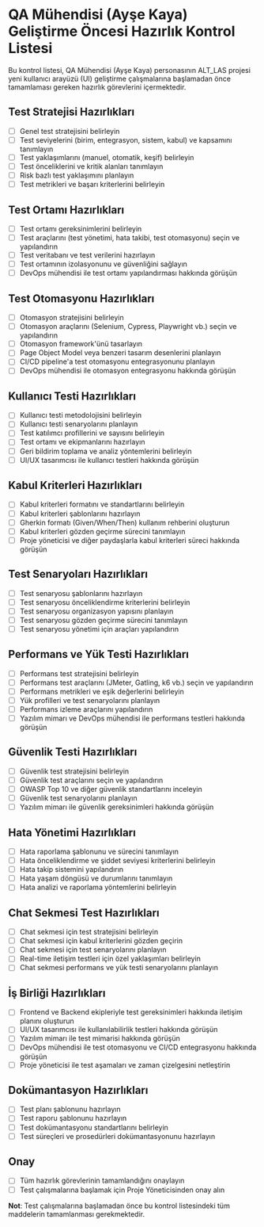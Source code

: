 # QA Mühendisi (Ayşe Kaya) Geliştirme Öncesi Hazırlık Kontrol Listesi

Bu kontrol listesi, QA Mühendisi (Ayşe Kaya) personasının ALT_LAS projesi yeni kullanıcı arayüzü (UI) geliştirme çalışmalarına başlamadan önce tamamlaması gereken hazırlık görevlerini içermektedir.

## Test Stratejisi Hazırlıkları

- [ ] Genel test stratejisini belirleyin
- [ ] Test seviyelerini (birim, entegrasyon, sistem, kabul) ve kapsamını tanımlayın
- [ ] Test yaklaşımlarını (manuel, otomatik, keşif) belirleyin
- [ ] Test önceliklerini ve kritik alanları tanımlayın
- [ ] Risk bazlı test yaklaşımını planlayın
- [ ] Test metrikleri ve başarı kriterlerini belirleyin

## Test Ortamı Hazırlıkları

- [ ] Test ortamı gereksinimlerini belirleyin
- [ ] Test araçlarını (test yönetimi, hata takibi, test otomasyonu) seçin ve yapılandırın
- [ ] Test veritabanı ve test verilerini hazırlayın
- [ ] Test ortamının izolasyonunu ve güvenliğini sağlayın
- [ ] DevOps mühendisi ile test ortamı yapılandırması hakkında görüşün

## Test Otomasyonu Hazırlıkları

- [ ] Otomasyon stratejisini belirleyin
- [ ] Otomasyon araçlarını (Selenium, Cypress, Playwright vb.) seçin ve yapılandırın
- [ ] Otomasyon framework'ünü tasarlayın
- [ ] Page Object Model veya benzeri tasarım desenlerini planlayın
- [ ] CI/CD pipeline'a test otomasyonu entegrasyonunu planlayın
- [ ] DevOps mühendisi ile otomasyon entegrasyonu hakkında görüşün

## Kullanıcı Testi Hazırlıkları

- [ ] Kullanıcı testi metodolojisini belirleyin
- [ ] Kullanıcı testi senaryolarını planlayın
- [ ] Test katılımcı profillerini ve sayısını belirleyin
- [ ] Test ortamı ve ekipmanlarını hazırlayın
- [ ] Geri bildirim toplama ve analiz yöntemlerini belirleyin
- [ ] UI/UX tasarımcısı ile kullanıcı testleri hakkında görüşün

## Kabul Kriterleri Hazırlıkları

- [ ] Kabul kriterleri formatını ve standartlarını belirleyin
- [ ] Kabul kriterleri şablonlarını hazırlayın
- [ ] Gherkin formatı (Given/When/Then) kullanım rehberini oluşturun
- [ ] Kabul kriterleri gözden geçirme sürecini tanımlayın
- [ ] Proje yöneticisi ve diğer paydaşlarla kabul kriterleri süreci hakkında görüşün

## Test Senaryoları Hazırlıkları

- [ ] Test senaryosu şablonlarını hazırlayın
- [ ] Test senaryosu önceliklendirme kriterlerini belirleyin
- [ ] Test senaryosu organizasyon yapısını planlayın
- [ ] Test senaryosu gözden geçirme sürecini tanımlayın
- [ ] Test senaryosu yönetimi için araçları yapılandırın

## Performans ve Yük Testi Hazırlıkları

- [ ] Performans test stratejisini belirleyin
- [ ] Performans test araçlarını (JMeter, Gatling, k6 vb.) seçin ve yapılandırın
- [ ] Performans metrikleri ve eşik değerlerini belirleyin
- [ ] Yük profilleri ve test senaryolarını planlayın
- [ ] Performans izleme araçlarını yapılandırın
- [ ] Yazılım mimarı ve DevOps mühendisi ile performans testleri hakkında görüşün

## Güvenlik Testi Hazırlıkları

- [ ] Güvenlik test stratejisini belirleyin
- [ ] Güvenlik test araçlarını seçin ve yapılandırın
- [ ] OWASP Top 10 ve diğer güvenlik standartlarını inceleyin
- [ ] Güvenlik test senaryolarını planlayın
- [ ] Yazılım mimarı ile güvenlik gereksinimleri hakkında görüşün

## Hata Yönetimi Hazırlıkları

- [ ] Hata raporlama şablonunu ve sürecini tanımlayın
- [ ] Hata önceliklendirme ve şiddet seviyesi kriterlerini belirleyin
- [ ] Hata takip sistemini yapılandırın
- [ ] Hata yaşam döngüsü ve durumlarını tanımlayın
- [ ] Hata analizi ve raporlama yöntemlerini belirleyin

## Chat Sekmesi Test Hazırlıkları

- [ ] Chat sekmesi için test stratejisini belirleyin
- [ ] Chat sekmesi için kabul kriterlerini gözden geçirin
- [ ] Chat sekmesi için test senaryolarını planlayın
- [ ] Real-time iletişim testleri için özel yaklaşımları belirleyin
- [ ] Chat sekmesi performans ve yük testi senaryolarını planlayın

## İş Birliği Hazırlıkları

- [ ] Frontend ve Backend ekipleriyle test gereksinimleri hakkında iletişim planını oluşturun
- [ ] UI/UX tasarımcısı ile kullanılabilirlik testleri hakkında görüşün
- [ ] Yazılım mimarı ile test mimarisi hakkında görüşün
- [ ] DevOps mühendisi ile test otomasyonu ve CI/CD entegrasyonu hakkında görüşün
- [ ] Proje yöneticisi ile test aşamaları ve zaman çizelgesini netleştirin

## Dokümantasyon Hazırlıkları

- [ ] Test planı şablonunu hazırlayın
- [ ] Test raporu şablonunu hazırlayın
- [ ] Test dokümantasyonu standartlarını belirleyin
- [ ] Test süreçleri ve prosedürleri dokümantasyonunu hazırlayın

## Onay

- [ ] Tüm hazırlık görevlerinin tamamlandığını onaylayın
- [ ] Test çalışmalarına başlamak için Proje Yöneticisinden onay alın

**Not**: Test çalışmalarına başlamadan önce bu kontrol listesindeki tüm maddelerin tamamlanması gerekmektedir.
